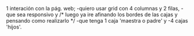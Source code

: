 1 interación con la pág. web;
    -quiero usar grid con 4 columnas y 2 filas,
    -que sea responsivo y                          /* luego ya ire afinando los bordes de las cajas y pensando como realizarlo */
    -que tenga 1 caja 'maestra o padre' y
    -4 cajas 'hijos'.

    
